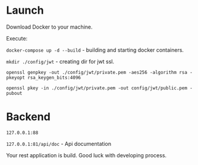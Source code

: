 # Launch

Download Docker to your machine.

Execute:

`docker-compose up -d --build` - building and starting docker containers.

`mkdir ./config/jwt` - creating dir for jwt ssl.

`openssl genpkey -out ./config/jwt/private.pem -aes256 -algorithm rsa -pkeyopt rsa_keygen_bits:4096`

`openssl pkey -in ./config/jwt/private.pem -out config/jwt/public.pem -pubout`

# Backend
`127.0.0.1:88`

`127.0.0.1:81/api/doc` - Api documentation

Your rest application is build. Good luck with developing process.
